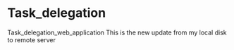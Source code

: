 # Task_delegation

Task_delegation_web_application
This is the new update from my local disk to remote server
